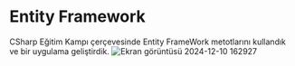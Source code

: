# Entity Framework 
CSharp Eğitim Kampı çerçevesinde Entity FrameWork metotlarını kullandık ve bir uygulama geliştirdik.
![Ekran görüntüsü 2024-12-10 162927](https://github.com/user-attachments/assets/fca399af-1349-4ca7-8bd5-4b9bf5cf19bc)
